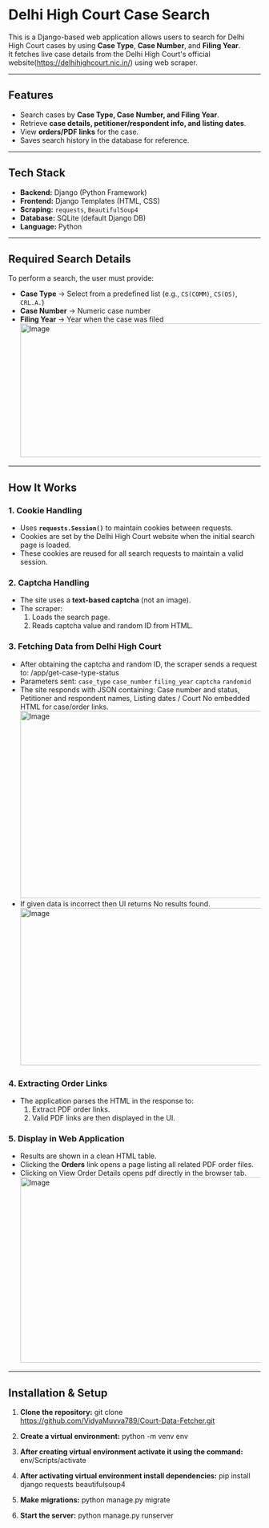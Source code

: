 # Delhi High Court Case Search

This is a Django-based web application allows users to search for Delhi High Court cases by using **Case Type**, **Case Number**, and **Filing Year**.  
It fetches live case details from the Delhi High Court's official website(https://delhihighcourt.nic.in/) using web scraper.

---

## Features
- Search cases by **Case Type, Case Number, and Filing Year**.
- Retrieve **case details, petitioner/respondent info, and listing dates**.
- View **orders/PDF links** for the case.
- Saves search history in the database for reference.

---

## Tech Stack
- **Backend:** Django (Python Framework)
- **Frontend:** Django Templates (HTML, CSS)
- **Scraping:** `requests`, `BeautifulSoup4`
- **Database:** SQLite (default Django DB)
- **Language:** Python 

---

## Required Search Details
To perform a search, the user must provide:
- **Case Type** → Select from a predefined list (e.g., `CS(COMM)`, `CS(OS)`, `CRL.A.`)
- **Case Number** → Numeric case number
- **Filing Year** → Year when the case was filed
  <img width="842" height="267" alt="Image" src="https://github.com/user-attachments/assets/2284cd2d-656a-4c92-879c-a79191ccc5be" />

---

## How It Works

### 1. Cookie Handling
- Uses **`requests.Session()`** to maintain cookies between requests.
- Cookies are set by the Delhi High Court website when the initial search page is loaded.
- These cookies are reused for all search requests to maintain a valid session.

### 2. Captcha Handling
- The site uses a **text-based captcha** (not an image).
- The scraper:
  1. Loads the search page.
  2. Reads captcha value and random ID from HTML.

### 3. Fetching Data from Delhi High Court
- After obtaining the captcha and random ID, the scraper sends a request to:
/app/get-case-type-status
- Parameters sent:
 `case_type` `case_number` `filing_year` `captcha` `randomid`
- The site responds with JSON containing:
  Case number and status, Petitioner and respondent names, Listing dates / Court No embedded HTML for case/order links.
  <img width="962" height="373" alt="Image" src="https://github.com/user-attachments/assets/38606a5d-6277-42e9-904b-a91a1cd58ca9" />
- If given data is incorrect then UI returns No results found.
  <img width="954" height="314" alt="Image" src="https://github.com/user-attachments/assets/f04d4c97-2698-4b4f-bae2-bdbc2d88cc8d" />

### 4. Extracting Order Links
- The application parses the HTML in the response to:
   1. Extract PDF order links.
   2. Valid PDF links are then displayed in the UI.

### 5. Display in Web Application
- Results are shown in a clean HTML table.
- Clicking the **Orders** link opens a page listing all related PDF order files.
- Clicking on View Order Details opens pdf directly in the browser tab.
  <img width="697" height="370" alt="Image" src="https://github.com/user-attachments/assets/fb903629-fc2a-42fa-9e65-233c6d8b9a61" />

---

## Installation & Setup

1. **Clone the repository:** git clone https://github.com/VidyaMuvva789/Court-Data-Fetcher.git
  
2. **Create a virtual environment:** python -m venv env
  
3. **After creating virtual environment activate it using the command:** env/Scripts/activate
  
4. **After activating virtual environment install dependencies:** pip install django requests beautifulsoup4

5. **Make migrations:** python manage.py migrate

6. **Start the server:** python manage.py runserver
